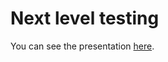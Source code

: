 # Next level testing

You can see the presentation [here](https://sunesimonsen.github.io/next-level-testing/).
